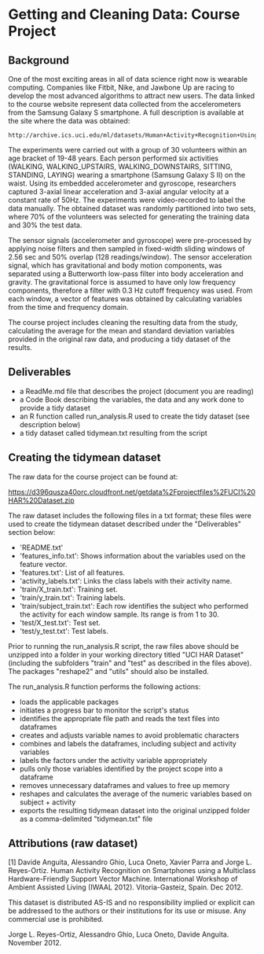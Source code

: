 # Getting and Cleaning Data: Course Project

## Background

One of the most exciting areas in all of data science right now is wearable computing. Companies like Fitbit, Nike, and Jawbone 
Up are racing to develop the most advanced algorithms to attract new users. The data linked to the course website represent 
data collected from the accelerometers from the Samsung Galaxy S smartphone. A full description is available at the site 
where the data was obtained: 

	http://archive.ics.uci.edu/ml/datasets/Human+Activity+Recognition+Using+Smartphones 

The experiments were carried out with a group of 30 volunteers within an age bracket of 19-48 years. Each person performed six activities 
(WALKING, WALKING_UPSTAIRS, WALKING_DOWNSTAIRS, SITTING, STANDING, LAYING) wearing a smartphone (Samsung Galaxy S II) 
on the waist. Using its embedded accelerometer and gyroscope, researchers captured 3-axial linear acceleration and 3-axial angular velocity 
at a constant rate of 50Hz. The experiments were video-recorded to label the data manually.  The obtained dataset was randomly partitioned 
into two sets, where 70% of the volunteers was selected for generating the training data and 30% the test data. 

The sensor signals (accelerometer and gyroscope) were pre-processed by applying noise filters and then sampled in fixed-width sliding windows 
of 2.56 sec and 50% overlap (128 readings/window). The sensor acceleration signal, which has gravitational and body motion components, 
was separated using a Butterworth low-pass filter into body acceleration and gravity. The gravitational force is assumed to have only low frequency 
components, therefore a filter with 0.3 Hz cutoff frequency was used. From each window, a vector of features was obtained by calculating variables 
from the time and frequency domain. 

The course project includes cleaning the resulting data from the study, calculating the average for the mean and standard deviation variables
provided in the original raw data, and producing a tidy dataset of the results.

## Deliverables

- a ReadMe.md file that describes the project (document you are reading)
- a Code Book describing the variables, the data and any work done to provide a tidy dataset
- an R function called run_analysis.R used to create the tidy dataset (see description below)
- a tidy dataset called tidymean.txt resulting from the script

## Creating the tidymean dataset

The raw data for the course project can be found at: 

https://d396qusza40orc.cloudfront.net/getdata%2Fprojectfiles%2FUCI%20HAR%20Dataset.zip 

The raw dataset includes the following files in a txt format; these files were used to create 
the tidymean dataset described under the "Deliverables" section below:

- 'README.txt'
- 'features_info.txt': Shows information about the variables used on the feature vector.
- 'features.txt': List of all features.
- 'activity_labels.txt': Links the class labels with their activity name.
- 'train/X_train.txt': Training set.
- 'train/y_train.txt': Training labels.
- 'train/subject_train.txt': Each row identifies the subject who performed the activity for each window sample. Its range is from 1 to 30.
- 'test/X_test.txt': Test set.
- 'test/y_test.txt': Test labels.

Prior to running the run_analysis.R script, the raw files above should be unzipped into a folder in your working directory titled "UCI HAR Dataset"
(including the subfolders "train" and "test" as described in the files above).  The packages "reshape2" and "utils" should also be installed.

The run_analysis.R function performs the following actions:

- loads the applicable packages
- initiates a progress bar to monitor the script's status
- identifies the appropriate file path and reads the text files into dataframes
- creates and adjusts variable names to avoid problematic characters
- combines and labels the dataframes, including subject and activity variables
- labels the factors under the activity variable appropriately
- pulls only those variables identified by the project scope into a dataframe
- removes unnecessary dataframes and values to free up memory
- reshapes and calculates the average of the numeric variables based on subject + activity
- exports the resulting tidymean dataset into the original unzipped folder as a comma-delimited "tidymean.txt" file

## Attributions (raw dataset)

[1] Davide Anguita, Alessandro Ghio, Luca Oneto, Xavier Parra and Jorge L. Reyes-Ortiz. Human Activity Recognition on Smartphones 
using a Multiclass Hardware-Friendly Support Vector Machine. International Workshop of Ambient Assisted Living (IWAAL 2012). 
Vitoria-Gasteiz, Spain. Dec 2012.

This dataset is distributed AS-IS and no responsibility implied or explicit can be addressed to the authors or their institutions for its use 
or misuse. Any commercial use is prohibited.

Jorge L. Reyes-Ortiz, Alessandro Ghio, Luca Oneto, Davide Anguita. November 2012.




